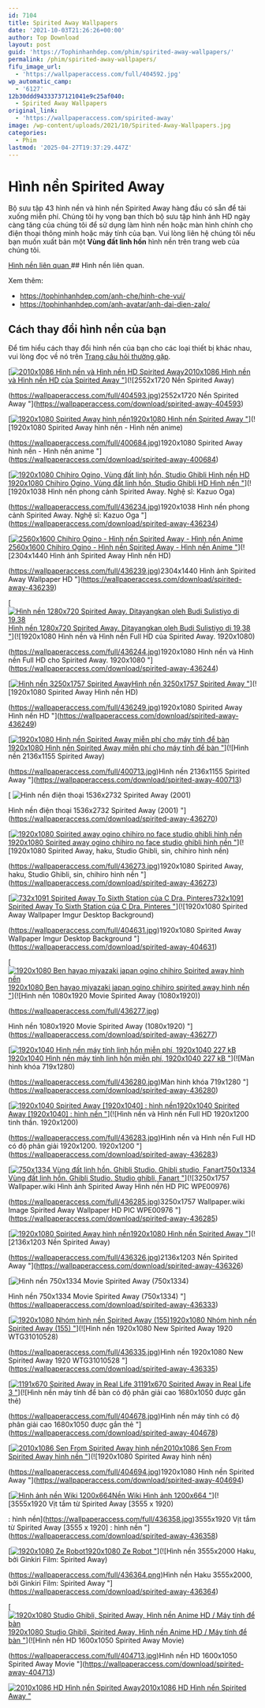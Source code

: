 ```yaml
---
id: 7104
title: Spirited Away Wallpapers
date: '2021-10-03T21:26:26+00:00'
author: Top Download
layout: post
guid: 'https://Tophinhanhdep.com/phim/spirited-away-wallpapers/'
permalink: /phim/spirited-away-wallpapers/
fifu_image_url:
  - 'https://wallpaperaccess.com/full/404592.jpg'
wp_automatic_camp:
  - '6127'
12b30ddd94333737121041e9c25af040:
  - Spirited Away Wallpapers
original_link:
  - 'https://wallpaperaccess.com/spirited-away'
image: /wp-content/uploads/2021/10/Spirited-Away-Wallpapers.jpg
categories:
  - Phim
lastmod: '2025-04-27T19:37:29.447Z'
---
```

# Hình nền Spirited Away

Bộ sưu tập 43 hình nền và hình nền Spirited Away hàng đầu có sẵn để tải xuống miễn phí. Chúng tôi hy vọng bạn thích bộ sưu tập hình ảnh HD ngày càng tăng của chúng tôi để sử dụng làm hình nền hoặc màn hình chính cho điện thoại thông minh hoặc máy tính của bạn. Vui lòng liên hệ chúng tôi nếu bạn muốn xuất bản một **Vùng đất linh hồn** hình nền trên trang web của chúng tôi.

[Hình nền liên quan ](#related) ## Hình nền liên quan.

   
 Xem thêm:

   
- <https://tophinhanhdep.com/anh-che/hinh-che-vui/>
- <https://tophinhanhdep.com/anh-avatar/anh-dai-dien-zalo/>

## Cách thay đổi hình nền của bạn

Để tìm hiểu cách thay đổi hình nền của bạn cho các loại thiết bị khác nhau, vui lòng đọc về nó trên [Trang câu hỏi thường gặp](https://tophinhanhdep.com/faq/).

  
[[![2010x1086 Hình nền và Hình nền HD Spirited Away](https://wallpaperaccess.com/full/404592.jpg)2010x1086 Hình nền và Hình nền HD của Spirited Away "](https://wallpaperaccess.com/download/spirited-away-404592)](![2552x1720 Nền Spirited Away)

(https://wallpaperaccess.com/full/404593.jpg)2552x1720 Nền Spirited Away "](https://wallpaperaccess.com/download/spirited-away-404593)

[[![1920x1080 Spirited Away hình nền](https://wallpaperaccess.com/full/436229.jpg)1920x1080 Hình nền Spirited Away "](https://wallpaperaccess.com/download/spirited-away-436229)](![1920x1080 Spirited Away hình nền - Hình nền anime)

(https://wallpaperaccess.com/full/400684.jpg)1920x1080 Spirited Away hình nền - Hình nền anime "](https://wallpaperaccess.com/download/spirited-away-400684)

[[![1920x1080 Chihiro Ogino, Vùng đất linh hồn, Studio Ghibli Hình nền HD](https://wallpaperaccess.com/full/436231.jpg)1920x1080 Chihiro Ogino, Vùng đất linh hồn, Studio Ghibli HD Hình nền "](https://wallpaperaccess.com/download/spirited-away-436231)](![1920x1038 Hình nền phong cảnh Spirited Away.  Nghệ sĩ: Kazuo Oga)

(https://wallpaperaccess.com/full/436234.jpg)1920x1038 Hình nền phong cảnh Spirited Away. Nghệ sĩ: Kazuo Oga "](https://wallpaperaccess.com/download/spirited-away-436234)

[[![2560x1600 Chihiro Ogino - Hình nền Spirited Away - Hình nền Anime](https://wallpaperaccess.com/full/400693.jpg)2560x1600 Chihiro Ogino - Hình nền Spirited Away - Hình nền Anime "](https://wallpaperaccess.com/download/spirited-away-400693)](![2304x1440 Hình ảnh Spirited Away Hình nền HD)

(https://wallpaperaccess.com/full/436239.jpg)2304x1440 Hình ảnh Spirited Away Wallpaper HD "](https://wallpaperaccess.com/download/spirited-away-436239)

[[![Hình nền 1280x720 Spirited Away.  Ditayangkan oleh Budi Sulistiyo di 19,38](https://wallpaperaccess.com/full/436243.jpg)Hình nền 1280x720 Spirited Away. Ditayangkan oleh Budi Sulistiyo di 19,38 "](https://wallpaperaccess.com/download/spirited-away-436243)](![1920x1080 Hình nền và Hình nền Full HD của Spirited Away.  1920x1080)

(https://wallpaperaccess.com/full/436244.jpg)1920x1080 Hình nền và Hình nền Full HD cho Spirited Away. 1920x1080 "](https://wallpaperaccess.com/download/spirited-away-436244)

[[![Hình nền 3250x1757 Spirited Away](https://wallpaperaccess.com/full/436246.jpg)Hình nền 3250x1757 Spirited Away "](https://wallpaperaccess.com/download/spirited-away-436246)](![1920x1080 Spirited Away Hình nền HD)

(https://wallpaperaccess.com/full/436249.jpg)1920x1080 Spirited Away Hình nền HD "](https://wallpaperaccess.com/download/spirited-away-436249)

[[![1920x1080 Hình nền Spirited Away miễn phí cho máy tính để bàn](https://wallpaperaccess.com/full/436262.jpg)1920x1080 Hình nền Spirited Away miễn phí cho máy tính để bàn "](https://wallpaperaccess.com/download/spirited-away-436262)](![Hình nền 2136x1155 Spirited Away)

(https://wallpaperaccess.com/full/400713.jpg)Hình nền 2136x1155 Spirited Away "](https://wallpaperaccess.com/download/spirited-away-400713)

[ ![Hình nền điện thoại 1536x2732 Spirited Away (2001)](https://wallpaperaccess.com/full/436270.jpg)

Hình nền điện thoại 1536x2732 Spirited Away (2001) "](https://wallpaperaccess.com/download/spirited-away-436270)

[[![1920x1080 Spirited away ogino chihiro no face studio ghibli hình nền](https://wallpaperaccess.com/full/400698.jpg)1920x1080 Spirited away ogino chihiro no face studio ghibli hình nền "](https://wallpaperaccess.com/download/spirited-away-400698)](![1920x1080 Spirited Away, haku, Studio Ghibli, sin, chihiro hình nền)

(https://wallpaperaccess.com/full/436273.jpg)1920x1080 Spirited Away, haku, Studio Ghibli, sin, chihiro hình nền "](https://wallpaperaccess.com/download/spirited-away-436273)

[[![732x1091 Spirited Away To Sixth Station của C Dra.  Pinteres](https://wallpaperaccess.com/full/436274.jpg)732x1091 Spirited Away To Sixth Station của C Dra. Pinteres "](https://wallpaperaccess.com/download/spirited-away-436274)](![1920x1080 Spirited Away Wallpaper Imgur Desktop Background)

(https://wallpaperaccess.com/full/404631.jpg)1920x1080 Spirited Away Wallpaper Imgur Desktop Background "](https://wallpaperaccess.com/download/spirited-away-404631)

[[![1920x1080 Ben hayao miyazaki japan ogino chihiro Spirited away hình nền](https://wallpaperaccess.com/full/404779.jpg)1920x1080 Ben hayao miyazaki japan ogino chihiro spirited away hình nền "](https://wallpaperaccess.com/download/spirited-away-404779)](![Hình nền 1080x1920 Movie Spirited Away (1080x1920))

(https://wallpaperaccess.com/full/436277.jpg)

Hình nền 1080x1920 Movie Spirited Away (1080x1920) "](https://wallpaperaccess.com/download/spirited-away-436277)

[[![1920x1040 Hình nền máy tính linh hồn miễn phí, 1920x1040 227 kB](https://wallpaperaccess.com/full/436278.jpg)1920x1040 Hình nền máy tính linh hồn miễn phí, 1920x1040 227 kB "](https://wallpaperaccess.com/download/spirited-away-436278)](![Màn hình khóa 719x1280)

(https://wallpaperaccess.com/full/436280.jpg)Màn hình khóa 719x1280 "](https://wallpaperaccess.com/download/spirited-away-436280)

[[![1920x1040 Spirited Away [1920x1040] : hình nền](https://wallpaperaccess.com/full/436282.jpg)1920x1040 Spirited Away \[1920x1040\] : hình nền "](https://wallpaperaccess.com/download/spirited-away-436282)](![Hình nền và Hình nền Full HD 1920x1200 tinh thần.  1920x1200)

(https://wallpaperaccess.com/full/436283.jpg)Hình nền và Hình nền Full HD có độ phân giải 1920x1200. 1920x1200 "](https://wallpaperaccess.com/download/spirited-away-436283)

[[![750x1334 Vùng đất linh hồn.  Ghibli Studio.  Ghibli studio, Fanart](https://wallpaperaccess.com/full/436284.jpg)750x1334 Vùng đất linh hồn. Ghibli Studio. Studio ghibli, Fanart "](https://wallpaperaccess.com/download/spirited-away-436284)](![3250x1757 Wallpaper.wiki Hình ảnh Spirited Away Hình nền HD PIC WPE00976)

(https://wallpaperaccess.com/full/436285.jpg)3250x1757 Wallpaper.wiki Image Spirited Away Wallpaper HD PIC WPE00976 "](https://wallpaperaccess.com/download/spirited-away-436285)

[[![1920x1080 Spirited Away hình nền](https://wallpaperaccess.com/full/436298.jpg)1920x1080 Hình nền Spirited Away "](https://wallpaperaccess.com/download/spirited-away-436298)](![2136x1203 Nền Spirited Away)

(https://wallpaperaccess.com/full/436326.jpg)2136x1203 Nền Spirited Away "](https://wallpaperaccess.com/download/spirited-away-436326)

[![Hình nền 750x1334 Movie Spirited Away (750x1334)](https://wallpaperaccess.com/full/436333.jpg)

Hình nền 750x1334 Movie Spirited Away (750x1334) "](https://wallpaperaccess.com/download/spirited-away-436333)

[[![1920x1080 Nhóm hình nền Spirited Away (155)](https://wallpaperaccess.com/full/436334.jpg)1920x1080 Nhóm hình nền Spirited Away (155) "](https://wallpaperaccess.com/download/spirited-away-436334)](![Hình nền 1920x1080 New Spirited Away 1920 WTG31010528)

(https://wallpaperaccess.com/full/436335.jpg)Hình nền 1920x1080 New Spirited Away 1920 WTG31010528 "](https://wallpaperaccess.com/download/spirited-away-436335)

[[![1191x670 Spirited Away in Real Life 3](https://wallpaperaccess.com/full/436338.jpg)1191x670 Spirited Away in Real Life 3 "](https://wallpaperaccess.com/download/spirited-away-436338)](![Hình nền máy tính để bàn có độ phân giải cao 1680x1050 được gắn thẻ)

(https://wallpaperaccess.com/full/404678.jpg)Hình nền máy tính có độ phân giải cao 1680x1050 được gắn thẻ "](https://wallpaperaccess.com/download/spirited-away-404678)

[[![2010x1086 Sen From Spirited Away hình nền](https://wallpaperaccess.com/full/436350.jpg)2010x1086 Sen From Spirited Away hình nền "](https://wallpaperaccess.com/download/spirited-away-436350)](![1920x1080 Spirited Away hình nền)

(https://wallpaperaccess.com/full/404694.jpg)1920x1080 Hình nền Spirited Away "](https://wallpaperaccess.com/download/spirited-away-404694)

[[![Hình ảnh nền Wiki 1200x664](https://wallpaperaccess.com/full/436357.jpg)Nền Wiki Hình ảnh 1200x664 "](https://wallpaperaccess.com/download/spirited-away-436357)](![3555x1920 Vịt tắm từ Spirited Away [3555 x 1920)

 : hình nền](https://wallpaperaccess.com/full/436358.jpg)3555x1920 Vịt tắm từ Spirited Away \[3555 x 1920\] : hình nền "](https://wallpaperaccess.com/download/spirited-away-436358)

[[![1920x1080 Ze Robot](https://wallpaperaccess.com/full/436361.jpg)1920x1080 Ze Robot "](https://wallpaperaccess.com/download/spirited-away-436361)](![Hình nền 3555x2000 Haku, bởi Ginkiri Film: Spirited Away)

(https://wallpaperaccess.com/full/436364.png)Hình nền Haku 3555x2000, bởi Ginkiri Film: Spirited Away "](https://wallpaperaccess.com/download/spirited-away-436364)

[[![1920x1080 Studio Ghibli, Spirited Away, Hình nền Anime HD / Máy tính để bàn](https://wallpaperaccess.com/full/404698.jpg)1920x1080 Studio Ghibli, Spirited Away, Hình nền Anime HD / Máy tính để bàn "](https://wallpaperaccess.com/download/spirited-away-404698)](![Hình nền HD 1600x1050 Spirited Away Movie)

(https://wallpaperaccess.com/full/404713.jpg)Hình nền HD 1600x1050 Spirited Away Movie "](https://wallpaperaccess.com/download/spirited-away-404713)

[![2010x1086 HD Hình nền Spirited Away](https://wallpaperaccess.com/full/436372.jpg)2010x1086 HD Hình nền Spirited Away "](https://wallpaperaccess.com/download/spirited-away-436372)
